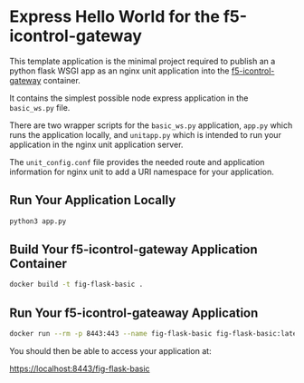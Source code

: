 # Express Hello World for the f5-icontrol-gateway

This template application is the minimal project required to publish an a python flask WSGI app as an nginx unit application into the [f5-icontrol-gateway](https://hub.docker.com/r/f5devcentral/f5-icontrol-gateway) container.

It contains the simplest possible node express application in the `basic_ws.py` file.

There are two wrapper scripts for the `basic_ws.py` application, `app.py` which runs the application locally, and `unitapp.py` which is intended to run your application in the nginx unit application server.

The `unit_config.conf` file provides the needed route and application information for nginx unit to add a URI namespace for your application.

## Run Your Application Locally

```bash
python3 app.py
```

## Build Your f5-icontrol-gateway Application Container

```bash
docker build -t fig-flask-basic .
```

## Run Your f5-icontrol-gateaway Application

```bash
docker run --rm -p 8443:443 --name fig-flask-basic fig-flask-basic:latest
```

You should then be able to access your application at:

[https://localhost:8443/fig-flask-basic](https://localhost:8443/fig-flask-basic)

